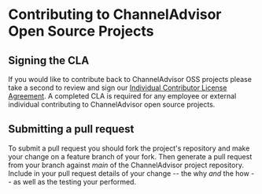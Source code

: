 # Contributing to ChannelAdvisor Open Source Projects

## Signing the CLA

If you would like to contribute back to ChannelAdvisor OSS projects please take a second to review and sign our [Individual Contributor License Agreement](https://docs.google.com/forms/d/e/1FAIpQLScU7hFcZFc_Il2kdZCRfuZxwjcDDJzfhjVRBc_GAjHi9N2BhA/viewform?usp=sf_link "Individual Contributor License Agreement").  A completed CLA is required for any employee or external individual contributing to ChannelAdvisor open source projects.


## Submitting a pull request
To submit a pull request you should fork the project's repository and make your change on a feature branch of your fork.
Then generate a pull request from your branch against *main* of the ChannelAdvisor project repository.
Include in your pull request details of your change -- the why *and* the how -- as well as the testing your performed.
